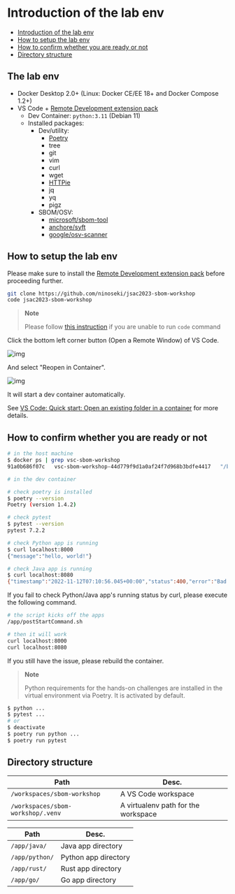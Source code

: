 # Introduction of the lab env

- [Introduction of the lab env](#introduction-of-the-lab-env)
- [How to setup the lab env](#how-to-setup-the-lab-env)
- [How to confirm whether you are ready or not](#how-to-confirm-whether-you-are-ready-or-not)
- [Directory structure](#directory-structure)

## The lab env

- Docker Desktop 2.0+ (Linux: Docker CE/EE 18+ and Docker Compose 1.2+)
- VS Code + [Remote Development extension pack](https://marketplace.visualstudio.com/items?itemName=ms-vscode-remote.vscode-remote-extensionpack)
  - Dev Container: `python:3.11` (Debian 11)
  - Installed packages:
    - Dev/utility:
      - [Poetry](https://python-poetry.org/)
      - tree
      - git
      - vim
      - curl
      - wget
      - [HTTPie](https://httpie.io/)
      - jq
      - yq
      - pigz
    - SBOM/OSV:
      - [microsoft/sbom-tool](https://github.com/microsoft/sbom-tool)
      - [anchore/syft](https://github.com/anchore/syft)
      - [google/osv-scanner](https://github.com/google/osv-scanner)

## How to setup the lab env

Please make sure to install the [Remote Development extension pack](https://marketplace.visualstudio.com/items?itemName=ms-vscode-remote.vscode-remote-extensionpack) before proceeding further.

```bash
git clone https://github.com/ninoseki/jsac2023-sbom-workshop
code jsac2023-sbom-workshop
```

> **Note**
>
> Please follow [this instruction](https://code.visualstudio.com/docs/setup/mac#_launching-from-the-command-line) if you are unable to run `code` command

Click the bottom left corner button (Open a Remote Window) of VS Code.

![img](https://imgur.com/qoMiIpW.png)

And select "Reopen in Container".

![img](https://imgur.com/O4w0EYe.png)

It will start a dev container automatically.

See [VS Code: Quick start: Open an existing folder in a container](https://code.visualstudio.com/docs/devcontainers/containers#_quick-start-open-an-existing-folder-in-a-container) for more details.

## How to confirm whether you are ready or not

```bash
# in the host machine
$ docker ps | grep vsc-sbom-workshop
91a0b686f07c   vsc-sbom-workshop-44d779f9d1a0af24f7d968b3bdfe4417   "/bin/sh -c 'echo Co…"   54 seconds ago   Up 53 seconds             compassionate_knuth
```

```bash
# in the dev container

# check poetry is installed
$ poetry --version
Poetry (version 1.4.2)

# check pytest
$ pytest --version
pytest 7.2.2

# check Python app is running
$ curl localhost:8000
{"message":"hello, world!"}

# check Java app is running
$ curl localhost:8080
{"timestamp":"2022-11-12T07:10:56.045+00:00","status":400,"error":"Bad Request","path":"/"}
```

If you fail to check Python/Java app's running status by curl, please execute the following command.

```bash
# the script kicks off the apps
/app/postStartCommand.sh

# then it will work
curl localhost:8000
curl localhost:8080
```

If you still have the issue, please rebuild the container.

> **Note**
>
> Python requirements for the hands-on challenges are installed in the virtual environment via Poetry. It is activated by default.

```bash
$ python ...
$ pytest ...
# or
$ deactivate
$ poetry run python ...
$ poetry run pytest
```

## Directory structure

| Path                              | Desc.                               |
| --------------------------------- | ----------------------------------- |
| `/workspaces/sbom-workshop`       | A VS Code workspace                 |
| `/workspaces/sbom-workshop/.venv` | A virtualenv path for the workspace |

| Path           | Desc.                |
| -------------- | -------------------- |
| `/app/java/`   | Java app directory   |
| `/app/python/` | Python app directory |
| `/app/rust/`   | Rust app directory   |
| `/app/go/`     | Go app directory     |
